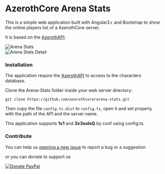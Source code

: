 # AzerothCore Arena Stats

This is a simple web application built with Angular2+ and Bootstrap to show the online players list of a AzerothCore server.

It is based on the [AzerothAPI](https://github.com/AzerothJS/AzerothAPI).

![Arena Stats](https://raw.githubusercontent.com/azerothcore/arena-stats/master/images/ArenaStats.png)  
![Arena Stats Detail](https://raw.githubusercontent.com/azerothcore/arena-stats/master/icon.png)

### Installation

The application require the [AzerothAPI](https://github.com/AzerothJS/AzerothAPI) to access to the characters database.

Clone the Arena-Stats folder inside your web server directory:

```
git clone https://github.com/azerothcore/arena-stats.git
```

Then copy the file `config.ts.dist` to `config.ts`, open it and set properly with the path of the API and the server name.

This application supports **1v1** and **3v3soloQ** by conf using config.ts.

### Contribute

You can help us [opening a new issue](https://github.com/azerothcore/arena-stats/issues/new) to report a bug or a suggestion

or you can donate to support us

[![Donate PayPal](https://camo.githubusercontent.com/ed44813b2a0ca01f80a00cca116f04208c127a80/68747470733a2f2f7777772e70617970616c2e636f6d2f656e5f47422f692f62746e2f62746e5f646f6e61746543435f4c472e676966)](https://www.paypal.com/cgi-bin/webscr?cmd=_s-xclick&hosted_button_id=WE5LZM2D4WPBC&source=url)
